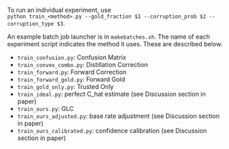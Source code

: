To run an individual experiment, use\
`python train_<method>.py --gold_fraction $1 --corruption_prob $2 --corruption_type $3`.

An example batch job launcher is in `makebatches.sh`. The name of each experiment script indicates the method it uses. These are described below.

* `train_confusion.py`: Confusion Matrix
* `train_convex_combo.py`: Distillation Correction
* `train_forward.py`: Forward Correction
* `train_forward_gold.py`: Forward Gold
* `train_gold_only.py`: Trusted Only
* `train_ideal.py`: perfect C_hat estimate (see Discussion section in paper)
* `train_ours.py`: GLC
* `train_ours_adjusted.py`: base rate adjustment (see Discussion section in paper)
* `train_ours_calibrated.py`: confidence calibration (see Discussion section in paper)
